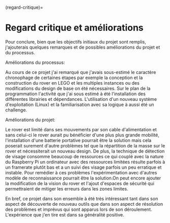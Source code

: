 (regard-critique)=

# Regard critique et améliorations

Pour conclure, bien que les objectifs initiaux du projet sont remplis, j'ajouterais quelques remarques et de possibles améliorations du projet et du processus. 

Améliorations du processus:

Au cours de ce projet j'ai remarqué que j'avais sous-estimé le caractère chronophage de certaines étapes par exemple la conception et la construction du rover en LEGO et les multiples instances ou des modifications du design de base on été nécessaires. Sur le plan de la programmation l'activité que j'ai sous estimé à été l'installation des différentes librairies et dépendances. L'utilisation d'un nouveau système d'exploitation (Linux) et la familiarisation avec sa logique à aussi été un challenge.

Améliorations du projet:

Le rover est limité dans ses mouvements par son cable d'alimentation et sans celui-ci le rover aurait pu bénéficier d'une plus plus grande mobilité, l'installation d'une batterie portative pourrait être la solution mais cela poserait surement d'autre problèmes tel que la répartition de la masse sur le rover et nécessiterait un nouveau design. De plus, la technique de détection de visage consomme beaucoup de ressources ce qui couplé avec la nature du Raspberry Pi un ordinateur avec des ressources limitées résulte parfois à un framerate plutôt bas et a un suivi des visage parfois un peu erratique et instable. Pour remédier à ces problèmes l'expérimentation avec d'autres modèle de reconnaissance pourrait être la solution.On peut encore ajouter la modification de la vision du rover et l'ajout d'espaces de sécurité qui permettraient de mitiger les erreurs dans les zones limites.

En bref, ce projet dans son ensemble à été très intéressant tant dans son aspect de découverte de nouveau outils que dans son aspect de résolution des problèmes et imprévus qui sont apparus lors de son déroulement. L'expérience que j'en tire est dans sa généralité positive.